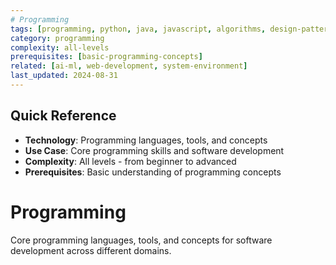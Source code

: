 ```yaml
---
# Programming
tags: [programming, python, java, javascript, algorithms, design-patterns, build-tools]
category: programming
complexity: all-levels
prerequisites: [basic-programming-concepts]
related: [ai-ml, web-development, system-environment]
last_updated: 2024-08-31
---
```


## Quick Reference
- **Technology**: Programming languages, tools, and concepts
- **Use Case**: Core programming skills and software development
- **Complexity**: All levels - from beginner to advanced
- **Prerequisites**: Basic understanding of programming concepts

# Programming

Core programming languages, tools, and concepts for software development across different domains.
